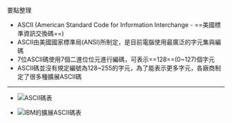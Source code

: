 要點整理
- ASCII (American Standard Code for Information Interchange - ==美國標準資訊交換碼==)
- ASCII由美國國家標準局(ANSI)所制定，是目前電腦使用最廣泛的字元集與編碼
- 7位ASCII碼使用7個二進位位元進行編碼，可表示==128==(0~127)個字元	
- ASCII碼並沒有規定編號為128~255的字元，為了能表示更多字元，各廠商制定了很多種擴展ASCII碼

---

- ![ASCII碼表](http://shihyu.github.io/books/images/app-encoding.ascii.png)	

- ![IBM的擴展ASCII碼表](http://shihyu.github.io/books/images/app-encoding.extascii.png)